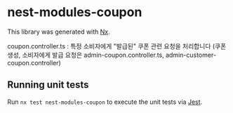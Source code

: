 # nest-modules-coupon

This library was generated with [Nx](https://nx.dev).

coupon.controller.ts : 특정 소비자에게 "발급된" 쿠폰 관련 요청을 처리합니다 (쿠폰 생성, 소비자에게 발급 요청은 admin-coupon.controller.ts, admin-customer-coupon.controller)

## Running unit tests

Run `nx test nest-modules-coupon` to execute the unit tests via [Jest](https://jestjs.io).
